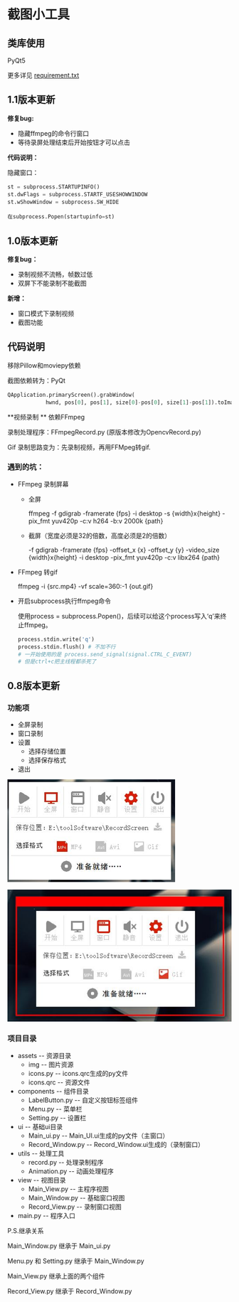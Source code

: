 # 截图小工具



## 类库使用

PyQt5 

更多详见 [requirement.txt](./requirement.txt)



## 1.1版本更新

**修复bug:**

- 隐藏ffmpeg的命令行窗口
- 等待录屏处理结束后开始按钮才可以点击

**代码说明：**

隐藏窗口：

```python
st = subprocess.STARTUPINFO()
st.dwFlags = subprocess.STARTF_USESHOWWINDOW
st.wShowWindow = subprocess.SW_HIDE

在subprocess.Popen(startupinfo=st)
```



## 1.0版本更新

**修复bug：**

- 录制视频不流畅，帧数过低
- 双屏下不能录制不能截图

**新增：**

- 窗口模式下录制视频
- 截图功能

## 代码说明

移除Pillow和moviepy依赖

截图依赖转为：PyQt

```python
QApplication.primaryScreen().grabWindow(
            hwnd, pos[0], pos[1], size[0]-pos[0], size[1]-pos[1]).toImage()
```

**视频录制 ** 依赖FFmpeg

录制处理程序：FFmpegRecord.py (原版本修改为OpencvRecord.py)

Gif 录制思路变为：先录制视频，再用FFMpeg转gif.

### 遇到的坑：

- FFmpeg 录制屏幕

  - 全屏

    ffmpeg -f gdigrab -framerate {fps} -i desktop -s {width}x{height} -pix_fmt yuv420p -c:v h264 -b:v 2000k {path}

  - 截屏（宽度必须是32的倍数，高度必须是2的倍数）

    -f gdigrab -framerate {fps} -offset_x {x} -offset_y {y} -video_size {width}x{height} -i desktop -pix_fmt yuv420p -c:v libx264 {path}

- FFmpeg 转gif

  ffmpeg -i {src.mp4} -vf scale=360:-1 {out.gif}

- 开启subprocess执行ffmpeg命令

  使用process = subprocess.Popen()，后续可以给这个process写入‘q’来终止ffmpeg。

  ```python
  process.stdin.write('q')
  process.stdin.flush() # 不加不行
  # 一开始使用的是 process.send_signal(signal.CTRL_C_EVENT)
  # 但是ctrl+c把主线程都杀死了
  ```

  


## 0.8版本更新

### 功能项

- 全屏录制 
- 窗口录制
- 设置
  - 选择存储位置
  - 选择保存格式
- 退出

![](./demo/10.jpg)

![](./demo/20.jpg)

### 项目目录

- assets -- 资源目录
  - img -- 图片资源
  - icons.py -- icons.qrc生成的py文件
  - icons.qrc -- 资源文件
- components -- 组件目录
  - LabelButton.py -- 自定义按钮标签组件
  - Menu.py -- 菜单栏
  - Setting.py -- 设置栏
- ui -- 基础ui目录
  - Main_ui.py -- Main_UI.ui生成的py文件（主窗口）
  - Record_Window.py -- Record_Window.ui生成的（录制窗口）
- utils -- 处理工具
  - record.py -- 处理录制程序
  - Animation.py -- 动画处理程序
- view -- 视图目录
  - Main_View.py -- 主程序视图
  - Main_Window.py -- 基础窗口视图
  - Record_View.py -- 录制窗口视图
- main.py -- 程序入口

P.S.继承关系

Main_Window.py 继承于 Main_ui.py

Menu.py 和 Setting.py 继承于 Main_Window.py

Main_View.py 继承上面的两个组件

Record_View.py 继承于 Record_Window.py



